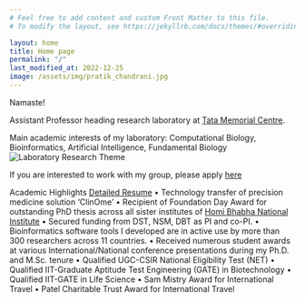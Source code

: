 ```yaml
---
# Feel free to add content and custom Front Matter to this file.
# To modify the layout, see https://jekyllrb.com/docs/themes/#overriding-theme-defaults

layout: home
title: Home page
permalink: "/"
last_modified_at: 2022-12-25
image: /assets/img/pratik_chandrani.jpg
---
```


Namaste!

Assistant Professor heading research laboratory at [Tata Memorial Centre](https://tmc.gov.in/).

Main academic interests of my laboratory: Computational Biology, Bioinformatics, Artificial Intelligence, Fundamental Biology
![Laboratory Research Theme]([/pratikchandrani.github.io/blob/code/static/AI_big-data_20210826.png](https://github.com/pratikchandrani/pratikchandrani.github.io/blob/code/static/AI_big-data_20210826.png))

If you are interested to work with my group, please apply [here](https://forms.gle/GmnGxzb7Axzfgirg6)

Academic Highlights [Detailed Resume](https://pratikchandrani.github.io/resume.pdf)
•	Technology transfer of precision medicine solution ‘ClinOme’
•	Recipient of Foundation Day Award for outstanding PhD thesis across all sister institutes of [Homi Bhabha National Institute](http://www.hbni.ac.in/)
•	Secured funding from DST, NSM, DBT as PI and co-PI.
•	Bioinformatics software tools I developed are in active use by more than 300 researchers across 11 countries.
•	Received numerous student awards at various International/National conference presentations during my Ph.D. and M.Sc. tenure
•	Qualified UGC-CSIR National Eligibility Test (NET)
•	Qualified IIT-Graduate Aptitude Test Engineering (GATE) in Biotechnology
•	Qualified IIT-GATE in Life Science
•	Sam Mistry Award for International Travel
•	Patel Charitable Trust Award for International Travel


